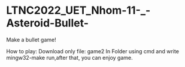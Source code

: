 # LTNC2022_UET_Nhom-11-_-Asteroid-Bullet-
Make a bullet game!





How to play:
Download only file: game2
In Folder using cmd and write mingw32-make run,after that, you can enjoy game.
